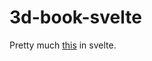# 3d-book-svelte

Pretty much [this](https://tympanus.net/codrops/2013/01/08/3d-book-showcase/) in svelte.